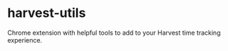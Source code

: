# harvest-utils

Chrome extension with helpful tools to add to your Harvest time tracking experience.
